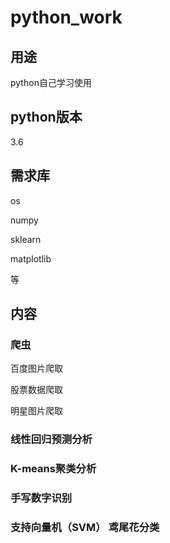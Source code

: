 # python_work

## 用途

python自己学习使用

## python版本
3.6

## 需求库


os

numpy

sklearn

matplotlib

等

## 内容

### 爬虫


百度图片爬取

股票数据爬取

明星图片爬取



### 线性回归预测分析

### K-means聚类分析

### 手写数字识别


### 支持向量机（SVM） 鸢尾花分类




